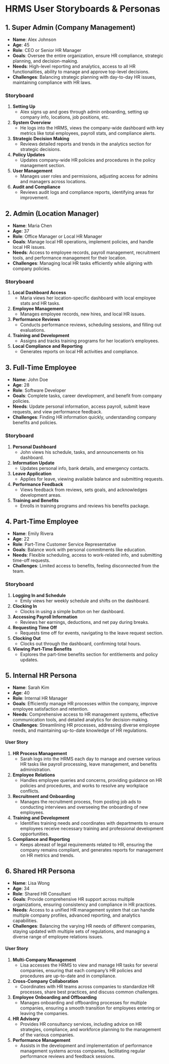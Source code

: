 # HRMS User Storyboards & Personas

## 1. Super Admin (Company Management)

- **Name**: Alex Johnson
- **Age**: 45
- **Role**: CEO or Senior HR Manager
- **Goals**: Oversee the entire organization, ensure HR compliance, strategic planning, and decision-making.
- **Needs**: High-level reporting and analytics, access to all HR functionalities, ability to manage and approve top-level decisions.
- **Challenges**: Balancing strategic planning with day-to-day HR issues, maintaining compliance with HR laws.

### Storyboard

1. **Setting Up**
   - Alex signs up and goes through admin onboarding, setting up company info, locations, job positions, etc.
2. **System Overview**
   - He logs into the HRMS, views the company-wide dashboard with key metrics like total employees, payroll stats, and compliance alerts.
3. **Strategic Decision Making**
   - Reviews detailed reports and trends in the analytics section for strategic decisions.
4. **Policy Updates**
   - Updates company-wide HR policies and procedures in the policy management section.
5. **User Management**
   - Manages user roles and permissions, adjusting access for admins and managers across locations.
6. **Audit and Compliance**
   - Reviews audit logs and compliance reports, identifying areas for improvement.

## 2. Admin (Location Manager)

- **Name**: Maria Chen
- **Age**: 37
- **Role**: Office Manager or Local HR Manager
- **Goals**: Manage local HR operations, implement policies, and handle local HR issues.
- **Needs**: Access to employee records, payroll management, recruitment tools, and performance management for their location.
- **Challenges**: Managing local HR tasks efficiently while aligning with company policies.

### Storyboard

1. **Local Dashboard Access**
   - Maria views her location-specific dashboard with local employee stats and HR tasks.
2. **Employee Management**
   - Manages employee records, new hires, and local HR issues.
3. **Performance Reviews**
   - Conducts performance reviews, scheduling sessions, and filling out evaluations.
4. **Training and Development**
   - Assigns and tracks training programs for her location’s employees.
5. **Local Compliance and Reporting**
   - Generates reports on local HR activities and compliance.

## 3. Full-Time Employee

- **Name**: John Doe
- **Age**: 28
- **Role**: Software Developer
- **Goals**: Complete tasks, career development, and benefit from company policies.
- **Needs**: Update personal information, access payroll, submit leave requests, and view performance feedback.
- **Challenges**: Finding HR information quickly, understanding company benefits and policies.

### Storyboard

1. **Personal Dashboard**
   - John views his schedule, tasks, and announcements on his dashboard.
2. **Information Update**
   - Updates personal info, bank details, and emergency contacts.
3. **Leave Application**
   - Applies for leave, viewing available balance and submitting requests.
4. **Performance Feedback**
   - Views feedback from reviews, sets goals, and acknowledges development areas.
5. **Training and Benefits**
   - Enrolls in training programs and reviews his benefits package.

## 4. Part-Time Employee

- **Name**: Emily Rivera
- **Age**: 22
- **Role**: Part-Time Customer Service Representative
- **Goals**: Balance work with personal commitments like education.
- **Needs**: Flexible scheduling, access to work-related info, and submitting time-off requests.
- **Challenges**: Limited access to benefits, feeling disconnected from the team.

### Storyboard

1. **Logging In and Schedule**
   - Emily views her weekly schedule and shifts on the dashboard.
2. **Clocking In**
   - Clocks in using a simple button on her dashboard.
3. **Accessing Payroll Information**
   - Reviews her earnings, deductions, and net pay during breaks.
4. **Requesting Time Off**
   - Requests time off for events, navigating to the leave request section.
5. **Clocking Out**
   - Clocks out through the dashboard, confirming total hours.
6. **Viewing Part-Time Benefits**
   - Explores the part-time benefits section for entitlements and policy updates.

## 5. Internal HR Persona

- **Name**: Sarah Kim
- **Age**: 40
- **Role**: Internal HR Manager
- **Goals**: Efficiently manage HR processes within the company, improve employee satisfaction and retention.
- **Needs**: Comprehensive access to HR management systems, effective communication tools, and detailed analytics for decision-making.
- **Challenges**: Streamlining HR processes, addressing diverse employee needs, and maintaining up-to-date knowledge of HR regulations.

#### User Story

1. **HR Process Management**
   - Sarah logs into the HRMS each day to manage and oversee various HR tasks like payroll processing, leave management, and benefits administration.
2. **Employee Relations**
   - Handles employee queries and concerns, providing guidance on HR policies and procedures, and works to resolve any workplace conflicts.
3. **Recruitment and Onboarding**
   - Manages the recruitment process, from posting job ads to conducting interviews and overseeing the onboarding of new employees.
4. **Training and Development**
   - Identifies training needs and coordinates with departments to ensure employees receive necessary training and professional development opportunities.
5. **Compliance and Reporting**
   - Keeps abreast of legal requirements related to HR, ensuring the company remains compliant, and generates reports for management on HR metrics and trends.

## 6. Shared HR Persona

- **Name**: Lisa Wong
- **Age**: 34
- **Role**: Shared HR Consultant
- **Goals**: Provide comprehensive HR support across multiple organizations, ensuring consistency and compliance in HR practices.
- **Needs**: Access to a unified HR management system that can handle multiple company profiles, advanced reporting, and analytics capabilities.
- **Challenges**: Balancing the varying HR needs of different companies, staying updated with multiple sets of regulations, and managing a diverse range of employee relations issues.

#### User Story

1. **Multi-Company Management**
   - Lisa accesses the HRMS to view and manage HR tasks for several companies, ensuring that each company’s HR policies and procedures are up-to-date and in compliance.
2. **Cross-Company Collaboration**
   - Coordinates with HR teams across companies to standardize HR processes, share best practices, and discuss common challenges.
3. **Employee Onboarding and Offboarding**
   - Manages onboarding and offboarding processes for multiple companies, ensuring a smooth transition for employees entering or leaving the companies.
4. **HR Advisory**
   - Provides HR consultancy services, including advice on HR strategies, compliance, and workforce planning to the management of the various companies.
5. **Performance Management**
   - Assists in the development and implementation of performance management systems across companies, facilitating regular performance reviews and feedback sessions.
